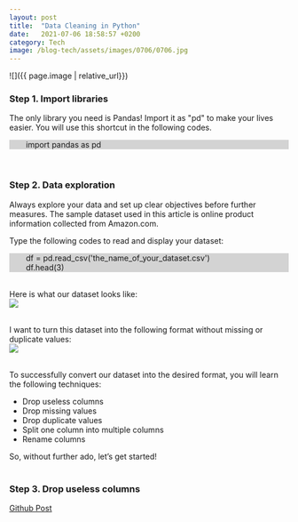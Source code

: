 ```yaml
---
layout: post
title:  "Data Cleaning in Python"
date:   2021-07-06 18:58:57 +0200
category: Tech
image: /blog-tech/assets/images/0706/0706.jpg
---
```

![]({{ page.image | relative_url}})

### Step 1. Import libraries
The only library you need is Pandas! Import it as "pd" to make your lives easier. You will use this shortcut in the following codes.

<p style="background-color:LightGray; padding-left:30px"> import pandas as pd </p>
<br>

### Step 2. Data exploration
Always explore your data and set up clear objectives before further measures. The sample dataset used in this article is online product information collected from Amazon.com.

Type the following codes to read and display your dataset:
<p style="background-color:LightGray; padding-left:30px"> df = pd.read_csv('the_name_of_your_dataset.csv') <br> df.head(3) </p>

<br>Here is what our dataset looks like: <br>
![]({{site.baseurl}}/blog-tech/assets/images/0706/0706_01.png)

<br>I want to turn this dataset into the following format without missing or duplicate values: <br>
![]({{site.baseurl}}/blog-tech/assets/images/0706/0706_02.png)

<br>To successfully convert our dataset into the desired format, you will learn the following techniques:
<ul>
  <li>Drop useless columns</li>
  <li>Drop missing values</li>
  <li>Drop duplicate values</li>
  <li>Split one column into multiple columns</li>
  <li>Rename columns</li>
</ul>
So, without further ado, let’s get started!
<br><br>

### Step 3. Drop useless columns



<a href="https://github.com/martintsai1976/Data-Cleaning-in-Python-for-Beginners.ipynb" target="_blank">Github Post</a>

